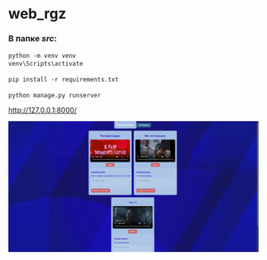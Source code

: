 # web_rgz

### В папке ***src***:
```
python -m venv venv
venv\Scripts\activate

pip install -r requirements.txt

python manage.py runserver
```

<a> http://127.0.0.1:8000/ </a>


<img src="img/1.png" width=600>